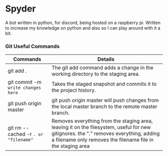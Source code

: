 # Spyder
A bot written in python, for discord, being hosted on a raspberry pi. Written to increase my knowledge on python and also so I can play around with it a bit.

### **Git Useful Commands**
Commands | Details
------------ | -------------
git add . | The git add command adds a change in the working directory to the staging area.
git commit -m `write changes here` | Takes the staged snapshot and commits it to the project history.
git push origin master | git push origin master will push changes from the local master branch to the remote master branch.
git rm --cached -r `. or "filename"` | Removes everything from the staging area, leaving it on the filesystem, useful for new gitignores. the "." removes everything, adding a filename only removes the filename file in the staging area


